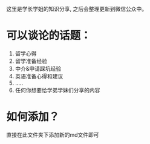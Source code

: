 这里是学长学姐的知识分享, 之后会整理更新到微信公众中。

# 可以谈论的话题：
1. 留学心得
2. 留学准备经验
3. 中介&申请踩坑经验
4. 英语准备心得和建议
5. .....
6. 任何你想要给学弟学妹们分享的内容


# 如何添加？
直接在此文件夹下添加新的md文件即可



